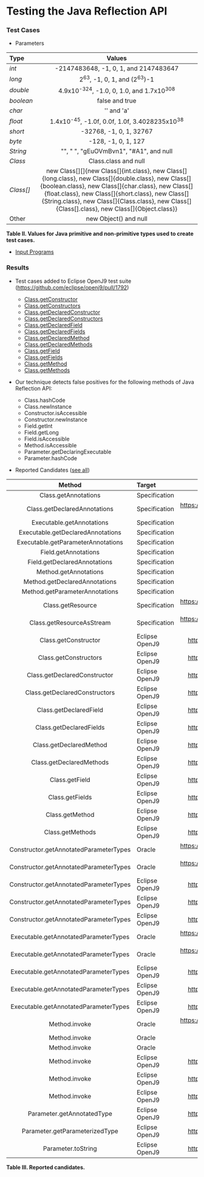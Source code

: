 # Testing the Java Reflection API

### Test Cases

 * Parameters
 

 | Type 	 | Values |
 |:----------|:---------------:|
 |*int*      | -2147483648, -1, 0, 1, and 2147483647 |
 |*long*     | 2<sup>63</sup>, -1, 0, 1, and (2<sup>63</sup>)-1 |
 |*double*   | 4.9x10<sup>-324</sup>, -1.0, 0, 1.0, and 1.7x10<sup>308</sup> |
 |*boolean*  | false and true |
 |*char*     | '' and 'a' |                   
 |*float*    | 1.4x10<sup>-45</sup>, -1.0f, 0.0f, 1.0f, 3.4028235x10<sup>38</sup> |  
 |*short*    | -32768, -1, 0, 1, 32767|
 |*byte*     | -128, -1, 0, 1, 127 |
 |*String*   | "", " ", "gEuOVmBvn1", "#A1", and null | 
 |*Class*    | Class.class and null |
 |*Class[]*  | new Class[][]{new Class[]{int.class}, new Class[]{long.class}, new Class[]{double.class}, new Class[]{boolean.class}, new Class[]{char.class}, new Class[]{float.class}, new Class[]{short.class}, new Class[]{String.class}, new Class[]{Class.class}, new Class[]{Class[].class}, new Class[]{Object.class}} |
 |Other      | new Object() and null |     

**Table II. Values for Java primitive and non-primitive types used to create test cases.**

 * [Input Programs](subjects.xlsx)

### Results

 * Test cases added to Eclipse OpenJ9 test suite (https://github.com/eclipse/openj9/pull/1792)
   * [Class.getConstructor](test-cases/org/openj9/test/reflect/GetConstructorTests.java)
   * [Class.getConstructors](test-cases/org/openj9/test/reflect/GetConstructorsTests.java)
   * [Class.getDeclaredConstructor](test-cases/org/openj9/test/reflect/GetDeclaredConstructorTests.java)
   * [Class.getDeclaredConstructors](test-cases/org/openj9/test/reflect/GetDeclaredConstructorsTests.java)
   * [Class.getDeclaredField](test-cases/org/openj9/test/reflect/GetDeclaredFieldTests.java)
   * [Class.getDeclaredFields](test-cases/org/openj9/test/reflect/GetDeclaredFieldsTests.java)
   * [Class.getDeclaredMethod](test-cases/org/openj9/test/reflect/GetDeclaredMethodTests.java)
   * [Class.getDeclaredMethods](test-cases/org/openj9/test/reflect/GetDeclaredMethodsTests.java)
   * [Class.getField](test-cases/org/openj9/test/reflect/GetFieldTests.java)
   * [Class.getFields](test-cases/org/openj9/test/reflect/GetFieldsTests.java)
   * [Class.getMethod](test-cases/org/openj9/test/reflect/GetMethodTests.java)
   * [Class.getMethods](test-cases/org/openj9/test/reflect/GetMethodsTests.java)
 
 * Our technique detects false positives for the following methods of Java Reflection API:
   * Class.hashCode
   * Class.newInstance
   * Constructor.isAccessible
   * Constructor.newInstance
   * Field.getInt
   * Field.getLong
   * Field.isAccessible
   * Method.isAccessible
   * Parameter.getDeclaringExecutable
   * Parameter.hashCode
 * Reported Candidates ([see all](all-reported-candidates.md))

 
 | Method 				| Target | Report ID/Bug Tracker URL | Status |
 |:----------:|:---------------|---------------:|---------------:|
 |Class.getAnnotations 			| Specification | 9053675 								|Open |
 |Class.getDeclaredAnnotations 		| Specification | https://bugs.java.com/bugdatabase/view_bug.do?bug_id=JDK-8202652	|Duplicated |
 |Executable.getAnnotations 		| Specification | 9053679 								|Open|
 |Executable.getDeclaredAnnotations 	| Specification | 9053680 								|Open|
 |Executable.getParameterAnnotations 	| Specification | 9053682  								|Open|
 |Field.getAnnotations 			| Specification | 9053683  								|Open|
 |Field.getDeclaredAnnotations 		| Specification | 9053684  								|Open|
 |Method.getAnnotations 		| Specification | 9053677  								|Open|
 |Method.getDeclaredAnnotations 	| Specification | 9053678  								|Open|
 |Method.getParameterAnnotations 	| Specification | 9053681  								|Open|
 |Class.getResource 			| Specification | https://bugs.java.com/bugdatabase/view_bug.do?bug_id=JDK-8202687 	|Accepted |
 |Class.getResourceAsStream 		| Specification | https://bugs.java.com/bugdatabase/view_bug.do?bug_id=JDK-8202687 	|Accepted |
 |Class.getConstructor 			| Eclipse OpenJ9| https://github.com/eclipse/openj9/issues/1837				|Fixed |
 |Class.getConstructors 		| Eclipse OpenJ9| https://github.com/eclipse/openj9/issues/1838				|Fixed |
 |Class.getDeclaredConstructor 		| Eclipse OpenJ9| https://github.com/eclipse/openj9/issues/1839 			|Fixed |
 |Class.getDeclaredConstructors 	| Eclipse OpenJ9| https://github.com/eclipse/openj9/issues/1840 			|Fixed |
 |Class.getDeclaredField 		| Eclipse OpenJ9| https://github.com/eclipse/openj9/issues/1841 			|Fixed |
 |Class.getDeclaredFields 		| Eclipse OpenJ9| https://github.com/eclipse/openj9/issues/1627 			|Fixed |
 |Class.getDeclaredMethod 		| Eclipse OpenJ9| https://github.com/eclipse/openj9/issues/1842 			|Fixed |
 |Class.getDeclaredMethods 		| Eclipse OpenJ9| https://github.com/eclipse/openj9/issues/1843 			|Fixed |
 |Class.getField 			| Eclipse OpenJ9| https://github.com/eclipse/openj9/issues/1844 			|Fixed |
 |Class.getFields 			| Eclipse OpenJ9| https://github.com/eclipse/openj9/issues/1845 			|Fixed |
 |Class.getMethod 			| Eclipse OpenJ9| https://github.com/eclipse/openj9/issues/1846 			|Fixed |
 |Class.getMethods 			| Eclipse OpenJ9| https://github.com/eclipse/openj9/issues/1847 			|Fixed |
 |Constructor.getAnnotatedParameterTypes| Oracle	| https://bugs.java.com/bugdatabase/view_bug.do?bug_id=JDK-8225394	|Fixed |
 |Constructor.getAnnotatedParameterTypes| Oracle	| https://bugs.java.com/bugdatabase/view_bug.do?bug_id=JDK-8225395 	|Fixed |
 |Constructor.getAnnotatedParameterTypes| Eclipse OpenJ9| https://github.com/eclipse/openj9/issues/1851 			|Fixed |
 |Constructor.getAnnotatedParameterTypes| Eclipse OpenJ9| https://github.com/eclipse/openj9/issues/5994 			|Fixed |
 |Constructor.getAnnotatedParameterTypes| Eclipse OpenJ9| https://github.com/eclipse/openj9/issues/5995 			|Fixed |
 |Executable.getAnnotatedParameterTypes | Oracle	| https://bugs.java.com/bugdatabase/view_bug.do?bug_id=JDK-8225396	|Fixed |
 |Executable.getAnnotatedParameterTypes | Oracle	| https://bugs.java.com/bugdatabase/view_bug.do?bug_id=JDK-8225398	|Fixed |
 |Executable.getAnnotatedParameterTypes | Eclipse OpenJ9| https://github.com/eclipse/openj9/issues/1852 			|Fixed |
 |Executable.getAnnotatedParameterTypes | Eclipse OpenJ9| https://github.com/eclipse/openj9/issues/5997			|Fixed |
 |Executable.getAnnotatedParameterTypes | Eclipse OpenJ9| https://github.com/eclipse/openj9/issues/5998			|Fixed |
 |Method.invoke 			| Oracle	| https://bugs.java.com/bugdatabase/view_bug.do?bug_id=JDK-8202689 	|Duplicated |
 |Method.invoke 			| Oracle	| 9053687 	|Open |
 |Method.invoke 			| Oracle	| 9053686 	|Open |
 |Method.invoke 			| Eclipse OpenJ9| https://github.com/eclipse/openj9/issues/1834 		|Rejected |
 |Method.invoke 			| Eclipse OpenJ9| https://github.com/eclipse/openj9/issues/1836 		|Rejected |
 |Method.invoke 			| Eclipse OpenJ9| https://github.com/eclipse/openj9/issues/1835 		|Rejected |
 |Parameter.getAnnotatedType 		| Eclipse OpenJ9| https://github.com/eclipse/openj9/issues/1850 		|Fixed |
 |Parameter.getParameterizedType 	| Eclipse OpenJ9| https://github.com/eclipse/openj9/issues/1854			|Fixed |
 |Parameter.toString 			| Eclipse OpenJ9| https://github.com/eclipse/openj9/issues/1853			|Fixed |

**Table III. Reported candidates.**
